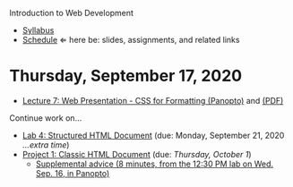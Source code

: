 Introduction to Web Development

- [Syllabus](syllabus.md)
- [Schedule](schedule.md)   &lArr; here be: slides, assignments, and related links

# Thursday, September 17, 2020

- [Lecture 7: Web Presentation - CSS for Formatting (Panopto)](https://rochester.hosted.panopto.com/Panopto/Pages/Viewer.aspx?id=b5f26cf7-cc7b-4e12-b665-ac3800fe7120) and [(PDF)](07-web-presentation-css-for-formatting/css-for-formatting.pdf)

Continue work on...

- [Lab 4: Structured HTML Document](lab04-structured-html-document/instructions.md) (due: Monday, September 21, 2020 *...extra time*)
- [Project 1: Classic HTML Document](project01-classic-html-document/instructions.md) (due: *Thursday, October 1*)
  - [Supplemental advice (8 minutes, from the 12:30 PM lab on Wed. Sep. 16, in Panopto)](https://rochester.hosted.panopto.com/Panopto/Pages/Viewer.aspx?id=30f73266-f475-4c59-8bb3-ac380141b409)

